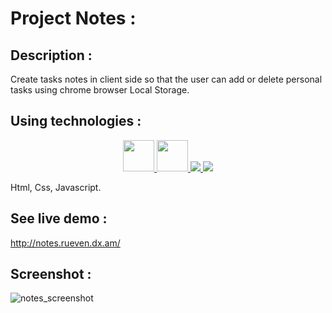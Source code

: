 # Project Notes :

## Description :

Create tasks notes in client side so that the user can add or delete personal tasks using chrome browser Local Storage.

## Using technologies :

<p align="center">
  <a href="http://slack.blazejs.org" target="_blank">
  	<img width="50px" hight="50px" src="https://upload.wikimedia.org/wikipedia/commons/thumb/6/61/HTML5_logo_and_wordmark.svg/1200px-HTML5_logo_and_wordmark.svg.png">
  </a>
  <a href="https://circleci.com/gh/meteor/blaze" target="_blank">
  	<img width="50px" hight="50px" src="https://www.lifewire.com/thmb/s9kfBeuaF14VAGgE-SjDB-L0ZDs=/768x0/filters:no_upscale():max_bytes(150000):strip_icc()/css3-57b597e85f9b58b5c2b338de.png">
  </a>
  <a href="#backers">
  	<img src="https://opencollective.com/blaze/backers/badge.svg">
  </a>
  <a href="#sponsors">
  	<img src="https://opencollective.com/blaze/sponsors/badge.svg">
  </a>
</p>

Html, Css, Javascript.

## See live demo :
http://notes.rueven.dx.am/

## Screenshot :

![notes_screenshot](https://user-images.githubusercontent.com/40452887/46908836-7ea6ae00-cf31-11e8-919d-d495c88e3510.png)





